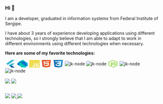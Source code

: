 ### Hi 👋 

I am a developer, graduated in information systems from Federal Institute of Sergipe.

I have about 3 years of experience developing applications using different technologies, so I strongly believe that I am able to adapt to work in different environments using different technologies when necessary. 

<b>Here are some of my favorite technologies:</b>
<div align="left">
  <img align="center" alt="jk-flutter" height="25" width="35" src="https://raw.githubusercontent.com/devicons/devicon/master/icons/flutter/flutter-original.svg">
  <img align="center" alt="jk-dart" height="25" width="35" src="https://raw.githubusercontent.com/devicons/devicon/master/icons/dart/dart-original.svg">
  <img align="center" alt="jk-Js" height="25" width="35" src="https://raw.githubusercontent.com/devicons/devicon/master/icons/javascript/javascript-plain.svg">
  <img align="center" alt="jk-HTML" height="25" width="35" src="https://raw.githubusercontent.com/devicons/devicon/master/icons/html5/html5-original.svg">
  <img align="center" alt="jk-CSS" height="25" width="35" src="https://raw.githubusercontent.com/devicons/devicon/master/icons/css3/css3-original.svg">
  <img align="center" alt="jk-node" height="25" width="35" src="https://cdn.jsdelivr.net/gh/devicons/devicon/icons/bootstrap/bootstrap-plain.svg">
  <img align="center" alt="jk-node" height="25" width="35" src="https://cdn.jsdelivr.net/gh/devicons/devicon/icons/vuejs/vuejs-original.svg">
  <img align="center" alt="jk-node" height="25" width="35" src="https://raw.githubusercontent.com/devicons/devicon/master/icons/nodejs/nodejs-original.svg">
  <img align="center" alt="jk-node" height="25" width="35" src="https://cdn.jsdelivr.net/gh/devicons/devicon/icons/microsoftsqlserver/microsoftsqlserver-plain.svg">
   <img align="center" alt="jk-node" height="25" width="35" src="https://cdn.jsdelivr.net/gh/devicons/devicon/icons/mysql/mysql-plain.svg">
</div> <br>
<div align="left">
<img height="180em" src="https://github-readme-stats.vercel.app/api?username=johnkeven&show_icons=true&include_all_commits=true&count_private=true"/>
<img height="180em" src="https://github-readme-stats.vercel.app/api/top-langs/?username=johnkeven&layout=compact&langs_count=7"/>
</div>
<h2></h2>
<div align="left"> 
  <a href="https://www.linkedin.com/in/john-keven-529149151/" target="_blank"><img src="https://img.shields.io/badge/-LinkedIn-%230077B5?style=for-the-badge&logo=linkedin&logoColor=white" target="_blank"></a>
  <a href = "mailto:johnkeven.ti@gmail.com"><img src="https://img.shields.io/badge/-Gmail-%23333?style=for-the-badge&logo=gmail&logoColor=white" target="_blank">   </a>
  <a href="https://instagram.com/_johnkeven" target="_blank"><img src="https://img.shields.io/badge/-Instagram-%23E4405F?style=for-the-badge&logo=instagram&logoColor=white" target="_blank"></a>
</div> 
